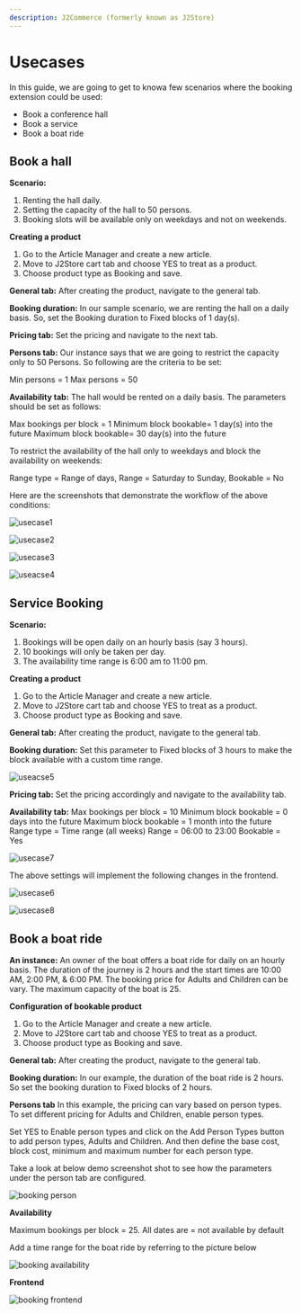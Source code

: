 ```yaml
---
description: J2Commerce (formerly known as J2Store)
---
```


# Usecases

In this guide, we are going to get to knowa  few scenarios where the booking extension could be used:

* Book a conference hall
* Book a service
* Book a boat ride

## Book a hall <a href="#book-a-hall" id="book-a-hall"></a>

**Scenario:**

1. Renting the hall daily.
2. Setting the capacity of the hall to 50 persons.
3. Booking slots will be available only on weekdays and not on weekends.

**Creating a product**

1. Go to the Article Manager and create a new article.
2. Move to J2Store cart tab and choose YES to treat as a product.
3. Choose product type as Booking and save.

**General tab:** After creating the product, navigate to the general tab.

**Booking duration:** In our sample scenario, we are renting the hall on a daily basis. So, set the Booking duration to Fixed blocks of 1 day(s).

**Pricing tab:** Set the pricing and navigate to the next tab.

**Persons tab:** Our instance says that we are going to restrict the capacity only to 50 Persons. So following are the criteria to be set:

Min persons = 1 Max persons = 50

**Availability tab:** The hall would be rented on a daily basis. The parameters should be set as follows:

Max bookings per block = 1 Minimum block bookable= 1 day(s) into the future Maximum block bookable= 30 day(s) into the future

To restrict the availability of the hall only to weekdays and block the availability on weekends:

Range type = Range of days, Range = Saturday to Sunday, Bookable = No

Here are the screenshots that demonstrate the workflow of the above conditions:

![usecase1](https://raw.githubusercontent.com/j2store/doc-images/master/booking-and-reservations/usecases/booking-app-usecase1.png)

![usecase2](https://raw.githubusercontent.com/j2store/doc-images/master/booking-and-reservations/usecases/booking-app-usecase2.png)

![usecase3](https://raw.githubusercontent.com/j2store/doc-images/master/booking-and-reservations/usecases/booking-app-usecase3.png)

![useacse4](https://raw.githubusercontent.com/j2store/doc-images/master/booking-and-reservations/usecases/booking-app-usecase4.png)

## Service Booking <a href="#service-booking" id="service-booking"></a>

**Scenario:**

1. Bookings will be open daily on an hourly basis (say 3 hours).
2. 10 bookings will only be taken per day.
3. The availability time range is 6:00 am to 11:00 pm.

**Creating a product**

1. Go to the Article Manager and create a new article.
2. Move to J2Store cart tab and choose YES to treat as a product.
3. Choose product type as Booking and save.

**General tab:** After creating the product, navigate to the general tab.

**Booking duration:** Set this parameter to Fixed blocks of 3 hours to make the block available with a custom time range.

![useacse5](https://raw.githubusercontent.com/j2store/doc-images/master/booking-and-reservations/usecases/booking-app-usecase5.png)

**Pricing tab:** Set the pricing accordingly and navigate to the availability tab.

**Availability tab:** Max bookings per block = 10 Minimum block bookable = 0 days into the future Maximum block bookable = 1 month into the future Range type = Time range (all weeks) Range = 06:00 to 23:00 Bookable = Yes

![usecase7](https://raw.githubusercontent.com/j2store/doc-images/master/booking-and-reservations/usecases/booking-app-usecase7.png)

The above settings will implement the following changes in the frontend.

![usecase6](https://raw.githubusercontent.com/j2store/doc-images/master/booking-and-reservations/usecases/booking-app-usecase6.png)

![usecase8](https://raw.githubusercontent.com/j2store/doc-images/master/booking-and-reservations/usecases/booking-app-usecase8.png)

## Book a boat ride <a href="#book-for-a-boat-ride" id="book-for-a-boat-ride"></a>

**An instance:** An owner of the boat offers a boat ride for daily on an hourly basis. The duration of the journey is 2 hours and the start times are 10:00 AM, 2:00 PM, & 6:00 PM. The booking price for Adults and Children can be vary. The maximum capacity of the boat is 25.

**Configuration of bookable product**

1. Go to the Article Manager and create a new article.
2. Move to J2Store cart tab and choose YES to treat as a product.
3. Choose product type as Booking and save.

**General tab:** After creating the product, navigate to the general tab.

**Booking duration:** In our example, the duration of the boat ride is 2 hours. So set the booking duration to Fixed blocks of 2 hours.

**Persons tab** In this example, the pricing can vary based on person types. To set different pricing for Adults and Children, enable person types.

Set YES to Enable person types and click on the Add Person Types button to add person types, Adults and Children. And then define the base cost, block cost, minimum and maximum number for each person type.

Take a look at below demo screenshot shot to see how the parameters under the person tab are configured.

![booking person](https://raw.githubusercontent.com/j2store/doc-images/master/booking-and-reservations/usecases/usecase3-booking-person.png)

**Availability**

Maximum bookings per block = 25. All dates are = not available by default

Add a time range for the boat ride by referring to the picture below

![booking availability](https://raw.githubusercontent.com/j2store/doc-images/master/booking-and-reservations/usecases/usecase3-booking-availability.png)

**Frontend**

![booking frontend](https://raw.githubusercontent.com/j2store/doc-images/master/booking-and-reservations/usecases/usecase3-booking-frontend.png)
